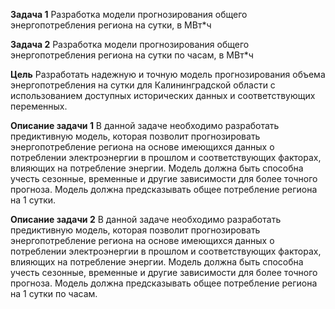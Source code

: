 **Задача 1**
Разработка модели прогнозирования общего энергопотребления региона на сутки, в МВт*ч

**Задача 2**
Разработка модели прогнозирования общего энергопотребления региона на сутки по часам, в МВт*ч

**Цель**
Разработать надежную и точную модель прогнозирования объема энергопотребления на сутки для Калининградской области с использованием доступных исторических данных и соответствующих переменных.

**Описание задачи 1**
В данной задаче необходимо разработать предиктивную модель, которая позволит прогнозировать энергопотребление региона на основе имеющихся данных о потреблении электроэнергии в прошлом и соответствующих факторах, влияющих на потребление энергии. Модель должна быть способна учесть сезонные, временные и другие зависимости для более точного прогноза. Модель должна предсказывать общее потребление региона на 1 сутки.

**Описание задачи 2**
В данной задаче необходимо разработать предиктивную модель, которая позволит прогнозировать энергопотребление региона на основе имеющихся данных о потреблении электроэнергии в прошлом и соответствующих факторах, влияющих на потребление энергии. Модель должна быть способна учесть сезонные, временные и другие зависимости для более точного прогноза. Модель должна предсказывать общее потребление региона на 1 сутки по часам.
